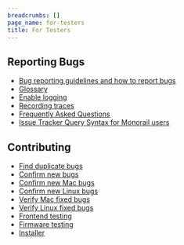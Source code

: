 ```yaml
---
breadcrumbs: []
page_name: for-testers
title: For Testers
---
```


## Reporting Bugs

* [Bug reporting guidelines and how to report
  bugs](/for-testers/bug-reporting-guidelines)
* [Glossary](https://chromium.googlesource.com/chromiumos/docs/+/HEAD/glossary.md)
* [Enable logging](/for-testers/enable-logging)
* [Recording
  traces](/developers/how-tos/trace-event-profiling-tool/recording-tracing-runs)
* [Frequently Asked Questions](/for-testers/faq)
* [Issue Tracker Query Syntax for Monorail users](/for-testers/query-syntax)

## Contributing

* [Find duplicate bugs](https://issues.chromium.org/issues?q=status:open)
* [Confirm new bugs](https://issues.chromium.org/issues?q=status:new)
* [Confirm new Mac bugs](https://issues.chromium.org/issues?q=status:new%20customfield1223084:%22Mac%22)
* [Confirm new Linux bugs](https://issues.chromium.org/issues?q=status:new%20customfield1223084:%22Linux%22)
* [Verify Mac fixed bugs](https://issues.chromium.org/issues?q=status:fixed%20customfield1223084:%22Mac%22)
* [Verify Linux fixed bugs](https://issues.chromium.org/issues?q=status:fixed%20customfield1223084:%22Linux%22)
* [Frontend testing](/for-testers/frontend-testing)
* [Firmware testing](https://chromium.googlesource.com/chromiumos/third_party/autotest/+/HEAD/docs/faft-how-to-run-doc.md)
* [Installer](/for-testers/installer)
